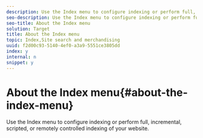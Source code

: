 ```yaml
---
description: Use the Index menu to configure indexing or perform full, incremental, scripted, or remotely controlled indexing of your website.
seo-description: Use the Index menu to configure indexing or perform full, incremental, scripted, or remotely controlled indexing of your website.
seo-title: About the Index menu
solution: Target
title: About the Index menu
topic: Index,Site search and merchandising
uuid: f2d00c93-5140-4ef0-a3a9-5551ce3805dd
index: y
internal: n
snippet: y
---
```


# About the Index menu{#about-the-index-menu}

Use the Index menu to configure indexing or perform full, incremental, scripted, or remotely controlled indexing of your website.

